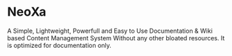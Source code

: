 # NeoXa
A Simple, Lightweight, Powerfull and Easy to Use Documentation &amp; Wiki based Content Management System Without any other bloated resources. It is optimized for documentation only.

